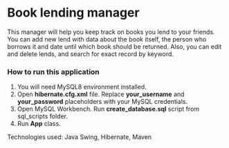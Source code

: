 # Book lending manager
This manager will help you keep track on books you lend to your friends.
You can add new lend with data about the book itself, the person who borrows it and date until which book should be returned.
Also, you can edit and delete lends, and search for exact record by keyword.

### How to run this application
1. You will need MySQL8 environment installed.
2. Open <b>hibernate.cfg.xml</b> file. Replace <b>your_username</b>
   and <b>your_password</b> placeholders with your MySQL credentials.
3. Open MySQL Workbench. Run <b>create_database.sql</b> script from sql_scripts folder.
4. Run <b>App</b> class.

Technologies used: Java Swing, Hibernate, Maven